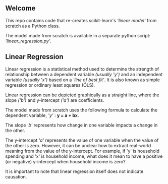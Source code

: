 ## Welcome

This repo contains code that re-creates scikit-learn's *'linear model'* from scratch as a Python class.

The model made from scratch is available in a separate python script: *'linear_regression.py'*.

## Linear Regression

Linear regression is a statistical method used to determine the strength of relationship between a dependent variable *(usually 'y')* and an independent variable *(usually 'x')* based on a *'line of best fit'*.
It is also known as simple regression or ordinary least squares (OLS).

Linear regression can be depicted graphically as a straight line, where the slope *('b')* and y-intercept *('a')* are coefficients.

The model made from scratch uses the following formula to calculate the dependent variable, *'y'* : **y = a + bx**.

The slope *'b'* represents how change in one variable impacts a change in the other.

The y-intercept *'a'* represents the value of one variable when the value of the other is zero.
However, it can be unclear how to extract real-world meaning from the value of the y-intercept.
For example, if 'y' is household spending and 'x' is household income, what does it mean to have a positive (or negative) y-intercept when household income is zero?

It is important to note that linear regression itself does not indicate causation.
